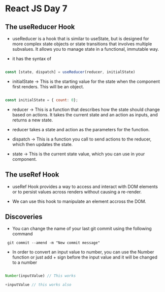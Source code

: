 # React JS Day 7

## The useReducer Hook

- useReducer is a hook that is similar to useState, but is designed for more complex state objects or state transitions that involves multiple subvalues. It allows you to manage state in a functional, immutable way.

- it has the syntax of

``` Javascript

const [state, dispatch] = useReducer(reducer, initialState)

```

- initialState -> This is the starting value for the state when the component first renders. This will be an object.

``` Javascript

const initialState = { count: 0};

```

- reducer -> This is a function that describes how the state should change based on actions. It takes the current state and an action as inputs, and returns a new state.

- reducer takes a state and action as the parameters for the function.


- dispatch -> This is a function you call to send actions to the reducer, which then updates the state.
 
- state -> This is the current state value, which you can use in your component.


## The useRef Hook

- useRef Hook provides a way to access and interact with DOM elements or to persist values across renders without causing a re-render.

- We can use this hook to manipulate an element accross the DOM.


## Discoveries

- You can change the name of your last git commit using the following command 

```
 git commit --amend -m "New commit message" 

```

- In order to convert an input value to number, you can use the Number function or just add + sign before the input value and it will be changed to a number

``` Javascript

Number(inputValue) // This works

+inputValue // this works also

```



